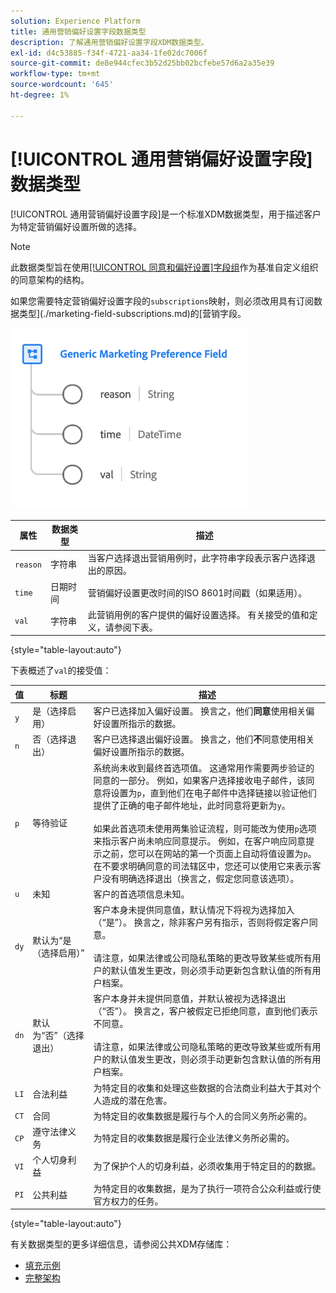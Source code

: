 ```yaml
---
solution: Experience Platform
title: 通用营销偏好设置字段数据类型
description: 了解通用营销偏好设置字段XDM数据类型。
exl-id: d4c53885-f34f-4721-aa34-1fe02dc7006f
source-git-commit: de8e944cfec3b52d25bb02bcfebe57d6a2a35e39
workflow-type: tm+mt
source-wordcount: '645'
ht-degree: 1%

---
```


# [!UICONTROL 通用营销偏好设置字段]数据类型

[!UICONTROL 通用营销偏好设置字段]是一个标准XDM数据类型，用于描述客户为特定营销偏好设置所做的选择。

>[!NOTE]
>
>此数据类型旨在使用[[!UICONTROL 同意和偏好设置]字段组](../field-groups/profile/consents.md)作为基准自定义组织的同意架构的结构。
>
>如果您需要特定营销偏好设置字段的`subscriptions`映射，则必须改用具有订阅数据类型](./marketing-field-subscriptions.md)的[营销字段。

![](../images/data-types/marketing-field.png)

| 属性 | 数据类型 | 描述 |
| --- | --- | --- |
| `reason` | 字符串 | 当客户选择退出营销用例时，此字符串字段表示客户选择退出的原因。 |
| `time` | 日期时间 | 营销偏好设置更改时间的ISO 8601时间戳（如果适用）。 |
| `val` | 字符串 | 此营销用例的客户提供的偏好设置选择。 有关接受的值和定义，请参阅下表。 |

{style="table-layout:auto"}

下表概述了`val`的接受值：

| 值 | 标题 | 描述 |
| --- | --- | --- |
| `y` | 是（选择启用） | 客户已选择加入偏好设置。 换言之，他们&#x200B;**同意**&#x200B;使用相关偏好设置所指示的数据。 |
| `n` | 否（选择退出） | 客户已选择退出偏好设置。 换言之，他们&#x200B;**不**&#x200B;同意使用相关偏好设置所指示的数据。 |
| `p` | 等待验证 | 系统尚未收到最终首选项值。 这通常用作需要两步验证的同意的一部分。 例如，如果客户选择接收电子邮件，该同意将设置为`p`，直到他们在电子邮件中选择链接以验证他们提供了正确的电子邮件地址，此时同意将更新为`y`。<br><br>如果此首选项未使用两集验证流程，则可能改为使用`p`选项来指示客户尚未响应同意提示。 例如，在客户响应同意提示之前，您可以在网站的第一个页面上自动将值设置为`p`。 在不要求明确同意的司法辖区中，您还可以使用它来表示客户没有明确选择退出（换言之，假定您同意该选项）。 |
| `u` | 未知 | 客户的首选项信息未知。 |
| `dy` | 默认为“是（选择启用）” | 客户本身未提供同意值，默认情况下将视为选择加入（“是”）。 换言之，除非客户另有指示，否则将假定客户同意。<br><br>请注意，如果法律或公司隐私策略的更改导致某些或所有用户的默认值发生更改，则必须手动更新包含默认值的所有用户档案。 |
| `dn` | 默认为“否”（选择退出） | 客户本身并未提供同意值，并默认被视为选择退出（“否”）。 换言之，客户被假定已拒绝同意，直到他们表示不同意。<br><br>请注意，如果法律或公司隐私策略的更改导致某些或所有用户的默认值发生更改，则必须手动更新包含默认值的所有用户档案。 |
| `LI` | 合法利益 | 为特定目的收集和处理这些数据的合法商业利益大于其对个人造成的潜在危害。 |
| `CT` | 合同 | 为特定目的收集数据是履行与个人的合同义务所必需的。 |
| `CP` | 遵守法律义务 | 为特定目的收集数据是履行企业法律义务所必需的。 |
| `VI` | 个人切身利益 | 为了保护个人的切身利益，必须收集用于特定目的的数据。 |
| `PI` | 公共利益 | 为特定目的收集数据，是为了执行一项符合公众利益或行使官方权力的任务。 |

{style="table-layout:auto"}

有关数据类型的更多详细信息，请参阅公共XDM存储库：

* [填充示例](https://github.com/adobe/xdm/blob/master/components/datatypes/consent/marketing-field-basic.example.1.json)
* [完整架构](https://github.com/adobe/xdm/blob/master/components/datatypes/consent/marketing-field-basic.schema.json)
